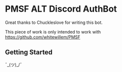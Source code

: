 # PMSF ALT Discord AuthBot

Great thanks to Chuckleslove for writing this bot.

This piece of work is only intended to work with https://github.com/whitewillem/PMSF

## Getting Started

¯\_(ツ)_/¯
